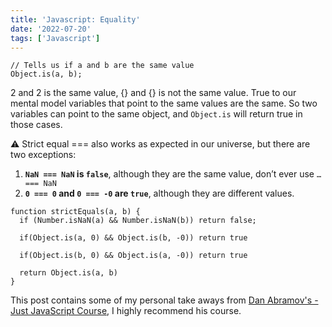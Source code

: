 ```yaml
---
title: 'Javascript: Equality'
date: '2022-07-20'
tags: ['Javascript']
---
```


```
// Tells us if a and b are the same value
Object.is(a, b);
```

2 and 2 is the same value, {} and {} is not the same value. True to our mental model
variables that point to the same values are the same. So two variables can point to the
same object, and `Object.is` will return true in those cases.

⚠️  Strict equal === also works as expected in our universe, but there are two exceptions:

1. **`NaN === NaN` is `false`**, although they are the same value, don’t ever use `… === NaN` 
2. **`0 === 0` and `0 === -0` are `true`**, although they are different values.

```
function strictEquals(a, b) {
  if (Number.isNaN(a) && Number.isNaN(b)) return false;

  if(Object.is(a, 0) && Object.is(b, -0)) return true

  if(Object.is(b, 0) && Object.is(a, -0)) return true

  return Object.is(a, b)
}
```

This post contains some of my personal take aways from [Dan Abramov's - Just JavaScript Course](https://justjavascript.com/), I highly recommend his course.
